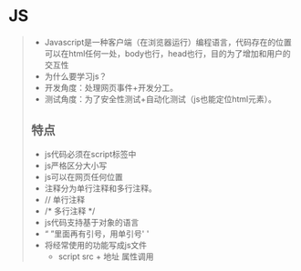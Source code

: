 # JS
>* Javascript是一种客户端（在浏览器运行）编程语言，代码存在的位置可以在html任何一处，body也行，head也行，目的为了增加和用户的交互性
>* 为什么要学习js？
>  * 开发角度：处理网页事件+开发分工。
>  * 测试角度：为了安全性测试+自动化测试（js也能定位html元素）。
>
>## 特点
>  * js代码必须在script标签中
>  * js严格区分大小写
>  * js可以在网页任何位置
>  * 注释分为单行注释和多行注释。
>  * // 单行注释
>  * /* 多行注释 */
>  * js代码支持基于对象的语言
>  * “ ”里面再有引号，用单引号'  '
>  * 将经常使用的功能写成js文件
>    * script src + 地址 属性调用